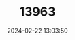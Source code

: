---
title: "13963"
category: "Mus haussa"
draft: false
date: 2024-02-22 13:03:50
languages:
  English: ["Hausa Mouse"]
---